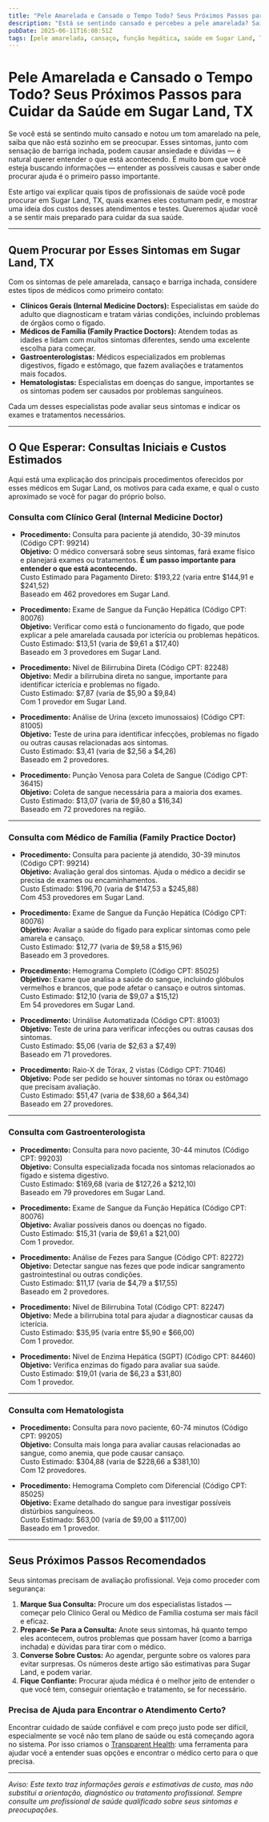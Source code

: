 ```yaml
---
title: "Pele Amarelada e Cansado o Tempo Todo? Seus Próximos Passos para Cuidar da Saúde em Sugar Land, TX"
description: "Está se sentindo cansado e percebeu a pele amarelada? Saiba quais especialistas procurar, os exames comuns e os custos estimados em Sugar Land, TX para ajudar nas suas decisões de saúde."
pubDate: 2025-06-11T16:08:51Z
tags: [pele amarelada, cansaço, função hepática, saúde em Sugar Land, TX, custos médicos, consulta médica]
---
```


# Pele Amarelada e Cansado o Tempo Todo? Seus Próximos Passos para Cuidar da Saúde em Sugar Land, TX

Se você está se sentindo muito cansado e notou um tom amarelado na pele, saiba que não está sozinho em se preocupar. Esses sintomas, junto com sensação de barriga inchada, podem causar ansiedade e dúvidas — é natural querer entender o que está acontecendo. É muito bom que você esteja buscando informações — entender as possíveis causas e saber onde procurar ajuda é o primeiro passo importante.

Este artigo vai explicar quais tipos de profissionais de saúde você pode procurar em Sugar Land, TX, quais exames eles costumam pedir, e mostrar uma ideia dos custos desses atendimentos e testes. Queremos ajudar você a se sentir mais preparado para cuidar da sua saúde.

---

## Quem Procurar por Esses Sintomas em Sugar Land, TX

Com os sintomas de pele amarelada, cansaço e barriga inchada, considere estes tipos de médicos como primeiro contato:

- **Clínicos Gerais (Internal Medicine Doctors):** Especialistas em saúde do adulto que diagnosticam e tratam várias condições, incluindo problemas de órgãos como o fígado.
- **Médicos de Família (Family Practice Doctors):** Atendem todas as idades e lidam com muitos sintomas diferentes, sendo uma excelente escolha para começar.
- **Gastroenterologistas:** Médicos especializados em problemas digestivos, fígado e estômago, que fazem avaliações e tratamentos mais focados.
- **Hematologistas:** Especialistas em doenças do sangue, importantes se os sintomas podem ser causados por problemas sanguíneos.

Cada um desses especialistas pode avaliar seus sintomas e indicar os exames e tratamentos necessários.

---

## O Que Esperar: Consultas Iniciais e Custos Estimados

Aqui está uma explicação dos principais procedimentos oferecidos por esses médicos em Sugar Land, os motivos para cada exame, e qual o custo aproximado se você for pagar do próprio bolso.

### Consulta com Clínico Geral (Internal Medicine Doctor)

- **Procedimento:** Consulta para paciente já atendido, 30-39 minutos (Código CPT: 99214)  
  **Objetivo:** O médico conversará sobre seus sintomas, fará exame físico e planejará exames ou tratamentos. **É um passo importante para entender o que está acontecendo.**  
  Custo Estimado para Pagamento Direto: $193,22 (varia entre $144,91 e $241,52)  
  Baseado em 462 provedores em Sugar Land.

- **Procedimento:** Exame de Sangue da Função Hepática (Código CPT: 80076)  
  **Objetivo:** Verificar como está o funcionamento do fígado, que pode explicar a pele amarelada causada por icterícia ou problemas hepáticos.  
  Custo Estimado: $13,51 (varia de $9,61 a $17,40)  
  Baseado em 3 provedores em Sugar Land.

- **Procedimento:** Nível de Bilirrubina Direta (Código CPT: 82248)  
  **Objetivo:** Medir a bilirrubina direta no sangue, importante para identificar icterícia e problemas no fígado.  
  Custo Estimado: $7,87 (varia de $5,90 a $9,84)  
  Com 1 provedor em Sugar Land.

- **Procedimento:** Análise de Urina (exceto imunossaios) (Código CPT: 81005)  
  **Objetivo:** Teste de urina para identificar infecções, problemas no fígado ou outras causas relacionadas aos sintomas.  
  Custo Estimado: $3,41 (varia de $2,56 a $4,26)  
  Baseado em 2 provedores.

- **Procedimento:** Punção Venosa para Coleta de Sangue (Código CPT: 36415)  
  **Objetivo:** Coleta de sangue necessária para a maioria dos exames.  
  Custo Estimado: $13,07 (varia de $9,80 a $16,34)  
  Baseado em 72 provedores na região.

---

### Consulta com Médico de Família (Family Practice Doctor)

- **Procedimento:** Consulta para paciente já atendido, 30-39 minutos (Código CPT: 99214)  
  **Objetivo:** Avaliação geral dos sintomas. Ajuda o médico a decidir se precisa de exames ou encaminhamentos.  
  Custo Estimado: $196,70 (varia de $147,53 a $245,88)  
  Com 453 provedores em Sugar Land.

- **Procedimento:** Exame de Sangue da Função Hepática (Código CPT: 80076)  
  **Objetivo:** Avaliar a saúde do fígado para explicar sintomas como pele amarela e cansaço.  
  Custo Estimado: $12,77 (varia de $9,58 a $15,96)  
  Baseado em 3 provedores.

- **Procedimento:** Hemograma Completo (Código CPT: 85025)  
  **Objetivo:** Exame que analisa a saúde do sangue, incluindo glóbulos vermelhos e brancos, que pode afetar o cansaço e outros sintomas.  
  Custo Estimado: $12,10 (varia de $9,07 a $15,12)  
  Em 54 provedores em Sugar Land.

- **Procedimento:** Urinálise Automatizada (Código CPT: 81003)  
  **Objetivo:** Teste de urina para verificar infecções ou outras causas dos sintomas.  
  Custo Estimado: $5,06 (varia de $2,63 a $7,49)  
  Baseado em 71 provedores.

- **Procedimento:** Raio-X de Tórax, 2 vistas (Código CPT: 71046)  
  **Objetivo:** Pode ser pedido se houver sintomas no tórax ou estômago que precisam avaliação.  
  Custo Estimado: $51,47 (varia de $38,60 a $64,34)  
  Baseado em 27 provedores.

---

### Consulta com Gastroenterologista

- **Procedimento:** Consulta para novo paciente, 30-44 minutos (Código CPT: 99203)  
  **Objetivo:** Consulta especializada focada nos sintomas relacionados ao fígado e sistema digestivo.  
  Custo Estimado: $169,68 (varia de $127,26 a $212,10)  
  Baseado em 79 provedores em Sugar Land.

- **Procedimento:** Exame de Sangue da Função Hepática (Código CPT: 80076)  
  **Objetivo:** Avaliar possíveis danos ou doenças no fígado.  
  Custo Estimado: $15,31 (varia de $9,61 a $21,00)  
  Com 1 provedor.

- **Procedimento:** Análise de Fezes para Sangue (Código CPT: 82272)  
  **Objetivo:** Detectar sangue nas fezes que pode indicar sangramento gastrointestinal ou outras condições.  
  Custo Estimado: $11,17 (varia de $4,79 a $17,55)  
  Baseado em 2 provedores.

- **Procedimento:** Nível de Bilirrubina Total (Código CPT: 82247)  
  **Objetivo:** Mede a bilirrubina total para ajudar a diagnosticar causas da icterícia.  
  Custo Estimado: $35,95 (varia entre $5,90 e $66,00)  
  Com 1 provedor.

- **Procedimento:** Nível de Enzima Hepática (SGPT) (Código CPT: 84460)  
  **Objetivo:** Verifica enzimas do fígado para avaliar sua saúde.  
  Custo Estimado: $19,01 (varia de $6,23 a $31,80)  
  Com 1 provedor.

---

### Consulta com Hematologista

- **Procedimento:** Consulta para novo paciente, 60-74 minutos (Código CPT: 99205)  
  **Objetivo:** Consulta mais longa para avaliar causas relacionadas ao sangue, como anemia, que pode causar cansaço.  
  Custo Estimado: $304,88 (varia de $228,66 a $381,10)  
  Com 12 provedores.

- **Procedimento:** Hemograma Completo com Diferencial (Código CPT: 85025)  
  **Objetivo:** Exame detalhado do sangue para investigar possíveis distúrbios sanguíneos.  
  Custo Estimado: $63,00 (varia de $9,00 a $117,00)  
  Baseado em 1 provedor.

---

## Seus Próximos Passos Recomendados

Seus sintomas precisam de avaliação profissional. Veja como proceder com segurança:

1. **Marque Sua Consulta:** Procure um dos especialistas listados — começar pelo Clínico Geral ou Médico de Família costuma ser mais fácil e eficaz.
2. **Prepare-Se Para a Consulta:** Anote seus sintomas, há quanto tempo eles acontecem, outros problemas que possam haver (como a barriga inchada) e dúvidas para tirar com o médico.
3. **Converse Sobre Custos:** Ao agendar, pergunte sobre os valores para evitar surpresas. Os números deste artigo são estimativas para Sugar Land, e podem variar.
4. **Fique Confiante:** Procurar ajuda médica é o melhor jeito de entender o que você tem, conseguir orientação e tratamento, se for necessário.

### Precisa de Ajuda para Encontrar o Atendimento Certo?

Encontrar cuidado de saúde confiável e com preço justo pode ser difícil, especialmente se você não tem plano de saúde ou está começando agora no sistema. Por isso criamos o [Transparent Health](https://transparenthealth.ai): uma ferramenta para ajudar você a entender suas opções e encontrar o médico certo para o que precisa.

---

*Aviso: Este texto traz informações gerais e estimativas de custo, mas não substitui a orientação, diagnóstico ou tratamento profissional. Sempre consulte um profissional de saúde qualificado sobre seus sintomas e preocupações.*
